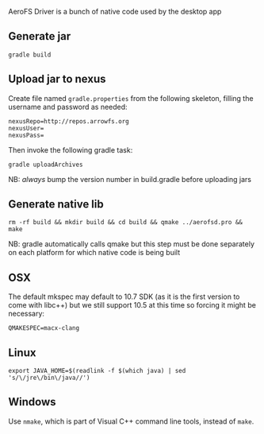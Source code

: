 AeroFS Driver is a bunch of native code used by the desktop app

Generate jar
-------------

    gradle build


Upload jar to nexus
-------------------

Create file named `gradle.properties` from the following skeleton,
filling the username and password as needed:

    nexusRepo=http://repos.arrowfs.org
    nexusUser=
    nexusPass=


Then invoke the following gradle task:

    gradle uploadArchives


NB: *always* bump the version number in build.gradle before uploading jars


Generate native lib
-------------------

    rm -rf build && mkdir build && cd build && qmake ../aerofsd.pro && make


NB: gradle automatically calls qmake but this step must be done
separately on each platform for which native code is being built


OSX
---

The default mkspec may default to 10.7 SDK (as it is the first version to come
with libc++) but we still support 10.5 at this time so forcing it might be
necessary:

    QMAKESPEC=macx-clang 


Linux
-----

    export JAVA_HOME=$(readlink -f $(which java) | sed 's/\/jre\/bin\/java//')


Windows
-------

Use `nmake`, which is part of Visual C++ command line tools, instead of `make`.


